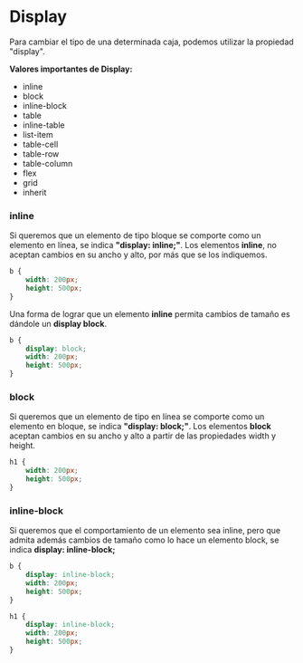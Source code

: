 # Display

Para cambiar el tipo de una determinada caja, podemos utilizar la propiedad "display".

**Valores importantes de Display:**
* inline
* block
* inline-block
* table
* inline-table
* list-item
* table-cell
* table-row
* table-column
* flex
* grid
* inherit

### inline
Si queremos que un elemento de tipo bloque se comporte como un elemento en línea, se indica  **"display: inline;"**.
Los elementos **inline**, no aceptan cambios en su ancho y alto, por más que se los indiquemos.
```css
b {
    width: 200px;
    height: 500px;
}
```
Una forma de lograr que un elemento **inline** permita cambios de tamaño es dándole un **display block**.
```css
b {
    display: block;
    width: 200px;
    height: 500px;
}
```
### block
Si queremos que un elemento de tipo en línea se comporte como un elemento en bloque, se indica  **"display: block;"**.
Los elementos **block** aceptan cambios en su ancho y alto a partir de las propiedades width y height.
```css
h1 {
    width: 200px;
    height: 500px;
}
```
### inline-block
Si queremos que el comportamiento de un elemento sea inline, pero que admita además cambios de tamaño como lo hace un elemento block, se indica **display: inline-block;**
```css
b {
    display: inline-block;
    width: 200px;
    height: 500px;
}

h1 {
    display: inline-block;
    width: 200px;
    height: 500px;
}
```
